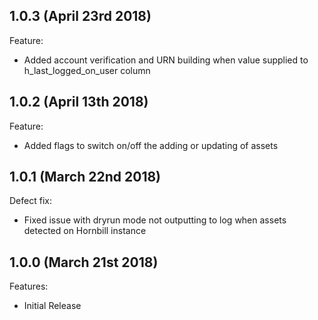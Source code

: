 ## 1.0.3 (April 23rd 2018)

Feature:
  - Added account verification and URN building when value supplied to h_last_logged_on_user column

## 1.0.2 (April 13th 2018)

Feature:
  - Added flags to switch on/off the adding or updating of assets

## 1.0.1 (March 22nd 2018)

Defect fix:
  - Fixed issue with dryrun mode not outputting to log when assets detected on Hornbill instance


## 1.0.0 (March 21st 2018)

Features:
  - Initial Release
